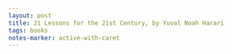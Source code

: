 ```yaml
---
layout: post
title: 21 Lessons for the 21st Century, by Yuval Noah Harari
tags: books
notes-marker: active-with-caret
---
```

